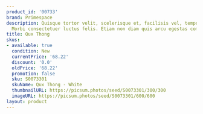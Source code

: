 ```yaml
---
product_id: '00733'
brand: Primespace
description: Quisque tortor velit, scelerisque et, facilisis vel, tempor sed, urna.
  Morbi consectetuer luctus felis. Etiam non diam quis arcu egestas commodo.
title: Qux Thong
skus:
- available: true
  condition: New
  currentPrice: '68.22'
  discount: '0.0'
  oldPrice: '68.22'
  promotion: false
  sku: S0073301
  skuName: Qux Thong - White
  thumbnailURL: https://picsum.photos/seed/S0073301/300/300
  imageURL: https://picsum.photos/seed/S0073301/600/600
layout: product
---
```

